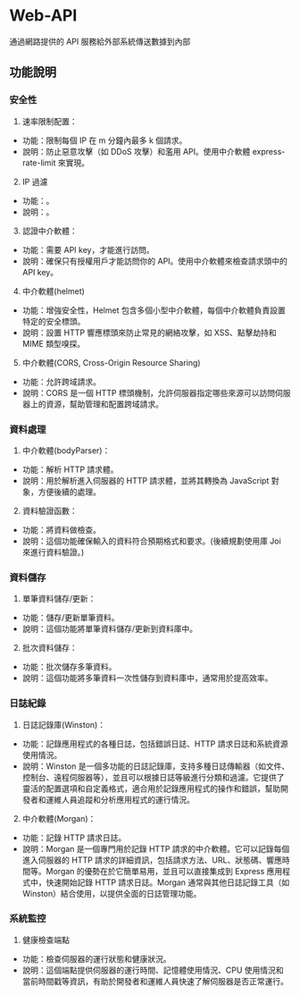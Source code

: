 # Web-API
通過網路提供的 API 服務給外部系統傳送數據到內部

## 功能說明
### 安全性
1. 速率限制配置：
  - 功能：限制每個 IP 在 m 分鐘內最多 k 個請求。
  - 說明：防止惡意攻擊（如 DDoS 攻擊）和濫用 API。使用中介軟體 express-rate-limit 來實現。
2. IP 過濾
  - 功能：。
  - 說明：。
3. 認證中介軟體：
  - 功能：需要 API key，才能進行訪問。
  - 說明：確保只有授權用戶才能訪問你的 API。使用中介軟體來檢查請求頭中的 API key。
4. 中介軟體(helmet)
  - 功能：增強安全性，Helmet 包含多個小型中介軟體，每個中介軟體負責設置特定的安全標頭。
  - 說明：設置 HTTP 響應標頭來防止常見的網絡攻擊，如 XSS、點擊劫持和 MIME 類型嗅探。
5. 中介軟體(CORS, Cross-Origin Resource Sharing)
  - 功能：允許跨域請求。
  - 說明：CORS 是一個 HTTP 標頭機制，允許伺服器指定哪些來源可以訪問伺服器上的資源，幫助管理和配置跨域請求。

### 資料處理
1. 中介軟體(bodyParser)：
  - 功能：解析 HTTP 請求體。
  - 說明：用於解析進入伺服器的 HTTP 請求體，並將其轉換為 JavaScript 對象，方便後續的處理。
2. 資料驗證函數：
  - 功能：將資料做檢查。
  - 說明：這個功能確保輸入的資料符合預期格式和要求。(後續規劃使用庫 Joi 來進行資料驗證。)

### 資料儲存
1. 單筆資料儲存/更新：
  - 功能：儲存/更新單筆資料。
  - 說明：這個功能將單筆資料儲存/更新到資料庫中。
2. 批次資料儲存：
  - 功能：批次儲存多筆資料。
  - 說明：這個功能將多筆資料一次性儲存到資料庫中，通常用於提高效率。

### 日誌紀錄
1. 日誌記錄庫(Winston)：
  - 功能：記錄應用程式的各種日誌，包括錯誤日誌、HTTP 請求日誌和系統資源使用情況。
  - 說明：Winston 是一個多功能的日誌記錄庫，支持多種日誌傳輸器（如文件、控制台、遠程伺服器等），並且可以根據日誌等級進行分類和過濾。它提供了靈活的配置選項和自定義格式，適合用於記錄應用程式的操作和錯誤，幫助開發者和運維人員追蹤和分析應用程式的運行情況。
2. 中介軟體(Morgan)：
  - 功能：記錄 HTTP 請求日誌。
  - 說明：Morgan 是一個專門用於記錄 HTTP 請求的中介軟體。它可以記錄每個進入伺服器的 HTTP 請求的詳細資訊，包括請求方法、URL、狀態碼、響應時間等。Morgan 的優勢在於它簡單易用，並且可以直接集成到 Express 應用程式中，快速開始記錄 HTTP 請求日誌。Morgan 通常與其他日誌記錄工具（如 Winston）結合使用，以提供全面的日誌管理功能。
<!--  log 檔紀錄：
  - 功能：記錄應用程式的操作日誌。
  - 說明：這個功能有助於追蹤應用程式的操作和錯誤。使用 winston 來實現。-->

### 系統監控
1. 健康檢查端點
  - 功能：檢查伺服器的運行狀態和健康狀況。
  - 說明：這個端點提供伺服器的運行時間、記憶體使用情況、CPU 使用情況和當前時間戳等資訊，有助於開發者和運維人員快速了解伺服器是否正常運行。
